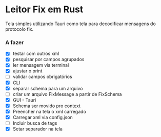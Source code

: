 # Leitor Fix em Rust
Tela simples utilizando Tauri como tela para decodificar mensagens do protocolo fix.

### A fazer
- [x] testar com outros xml
- [x] pesquisar por campos agrupados 
- [x] ler mensagem via terminal
- [x] ajustar o print
- [ ] validar campos obrigatórios
- [x] CLI
- [x] separar schema para um arquivo
- [ ] criar um arquivo FixMessage a partir de FixSchema
- [x] GUI - Tauri
- [x] Schema ser movido pro context
- [x] Preencher na tela o xml carregado
- [x] Carregar xml via config.json
- [ ] Incluir busca de tags
- [x] Setar separador na tela